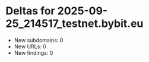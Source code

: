 # Deltas for 2025-09-25_214517_testnet.bybit.eu
- New subdomains: 0
- New URLs: 0
- New findings: 0
